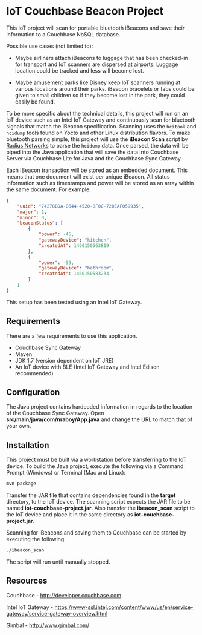 # IoT Couchbase Beacon Project

This IoT project will scan for portable bluetooth iBeacons and save their information to a Couchbase NoSQL database.

Possible use cases (not limited to):

* Maybe airliners attach iBeacons to luggage that has been checked-in for transport and IoT scanners are dispersed at airports.  Luggage location could be tracked and less will become lost.

* Maybe amusement parks like Disney keep IoT scanners running at various locations around their parks.  iBeacon bracelets or fabs could be given to small children so if they become lost in the park, they could easily be found.

To be more specific about the technical details, this project will run on an IoT device such as an Intel IoT Gateway and continuously scan for bluetooth signals that match the iBeacon specification.  Scanning uses the `hcitool` and `hcidump` tools found on Yocto and other Linux distribution flavors.  To make bluetooth parsing simple, this project will use the **iBeacon Scan** script by [Radius Networks](http://developer.radiusnetworks.com/ibeacon/idk/ibeacon_scan) to parse the `hcidump` data.  Once parsed, the data will be piped into the Java application that will save the data into Couchbase Server via Couchbase Lite for Java and the Couchbase Sync Gateway.

Each iBeacon transaction will be stored as an embedded document.  This means that one document will exist per unique iBeacon.  All status information such as timestamps and power will be stored as an array within the same document.  For example:

```json
{
    "uuid": "74278BDA-B644-4520-8F0C-720EAF059935",
    "major": 1,
    "minor": 0,
    "beaconStatus": [
        {
            "power": -45,
            "gatewayDevice": "kitchen",
            "createdAt": 1460150563819
        },
        {
            "power": -59,
            "gatewayDevice": "bathroom",
            "createdAt": 1460150583234
        }
    ]
}
```

This setup has been tested using an Intel IoT Gateway.

## Requirements

There are a few requirements to use this application.

* Couchbase Sync Gateway
* Maven
* JDK 1.7 (version dependent on IoT JRE)
* An IoT device with BLE (Intel IoT Gateway and Intel Edison recommended)

## Configuration

The Java project contains hardcoded information in regards to the location of the Couchbase Sync Gateway.  Open **src/main/java/com/nraboy/App.java** and change the URL to match that of your own.

## Installation

This project must be built via a workstation before transferring to the IoT device.  To build the Java project, execute the following via a Command Prompt (Windows) or Terminal (Mac and Linux):

```sh
mvn package
```

Transfer the JAR file that contains dependencies found in the **target** directory, to the IoT device.  The scanning script expects the JAR file to be named **iot-couchbase-project.jar**.  Also transfer the **ibeacon_scan** script to the IoT device and place it in the same directory as **iot-couchbase-project.jar**.

Scanning for iBeacons and saving them to Couchbase can be started by executing the following:

```sh
./ibeacon_scan
```

The script will run until manually stopped.

## Resources

Couchbase - http://developer.couchbase.com

Intel IoT Gateway - https://www-ssl.intel.com/content/www/us/en/service-gateway/service-gateway-overview.html

Gimbal - http://www.gimbal.com/
